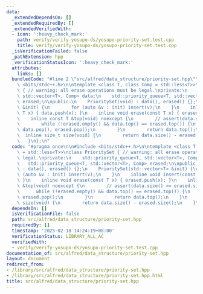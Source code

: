 ```yaml
---
data:
  _extendedDependsOn: []
  _extendedRequiredBy: []
  _extendedVerifiedWith:
  - icon: ':heavy_check_mark:'
    path: verify/verify-yosupo-ds/yosupo-priority-set.test.cpp
    title: verify/verify-yosupo-ds/yosupo-priority-set.test.cpp
  _isVerificationFailed: false
  _pathExtension: hpp
  _verificationStatusIcon: ':heavy_check_mark:'
  attributes:
    links: []
  bundledCode: "#line 2 \"src/alfred/data_structure/priority-set.hpp\"\n\n#include\
    \ <bits/stdc++.h>\n\ntemplate <class T, class Comp = std::less<T>>\nclass PrioritySet\
    \ { // warning: all erase operations must be legal.\nprivate:\n    std::priority_queue<T,\
    \ std::vector<T>, Comp> data;\n    std::priority_queue<T, std::vector<T>, Comp>\
    \ erased;\n\npublic:\n    PrioritySet(void) : data(), erased() {};\n    PrioritySet(std::vector<T>\
    \ &init) {\n        for (auto &v : init) insert(v);\n    }\n    inline void insert(const\
    \ T x) { data.push(x); }\n    inline void erase(const T x) { erased.push(x); }\n\
    \    inline const T &top(void) noexcept {\n        // assert(data.size() >= erased.size());\n\
    \        while (!erased.empty() && data.top() == erased.top()) {\n           \
    \ data.pop(), erased.pop();\n        }\n        return data.top();\n    }\n  \
    \  inline size_t size(void) {\n        return data.size() - erased.size();\n \
    \   }\n};\n"
  code: "#pragma once\n\n#include <bits/stdc++.h>\n\ntemplate <class T, class Comp\
    \ = std::less<T>>\nclass PrioritySet { // warning: all erase operations must be\
    \ legal.\nprivate:\n    std::priority_queue<T, std::vector<T>, Comp> data;\n \
    \   std::priority_queue<T, std::vector<T>, Comp> erased;\n\npublic:\n    PrioritySet(void)\
    \ : data(), erased() {};\n    PrioritySet(std::vector<T> &init) {\n        for\
    \ (auto &v : init) insert(v);\n    }\n    inline void insert(const T x) { data.push(x);\
    \ }\n    inline void erase(const T x) { erased.push(x); }\n    inline const T\
    \ &top(void) noexcept {\n        // assert(data.size() >= erased.size());\n  \
    \      while (!erased.empty() && data.top() == erased.top()) {\n            data.pop(),\
    \ erased.pop();\n        }\n        return data.top();\n    }\n    inline size_t\
    \ size(void) {\n        return data.size() - erased.size();\n    }\n};"
  dependsOn: []
  isVerificationFile: false
  path: src/alfred/data_structure/priority-set.hpp
  requiredBy: []
  timestamp: '2025-02-18 14:24:19+08:00'
  verificationStatus: LIBRARY_ALL_AC
  verifiedWith:
  - verify/verify-yosupo-ds/yosupo-priority-set.test.cpp
documentation_of: src/alfred/data_structure/priority-set.hpp
layout: document
redirect_from:
- /library/src/alfred/data_structure/priority-set.hpp
- /library/src/alfred/data_structure/priority-set.hpp.html
title: src/alfred/data_structure/priority-set.hpp
---
```

